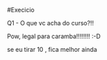 #Execicio

Q1 - O que vc acha do curso?!!

Pow, legal para caramba!!!!!!!!
:-D

se eu tirar 10 , fica melhor ainda
